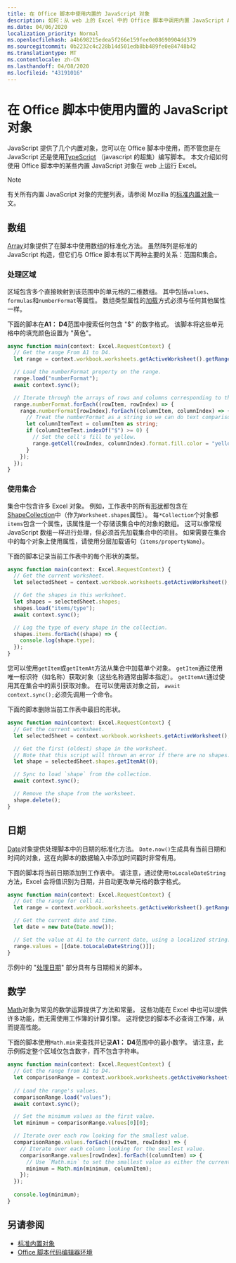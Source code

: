 ```yaml
---
title: 在 Office 脚本中使用内置的 JavaScript 对象
description: 如何：从 web 上的 Excel 中的 Office 脚本中调用内置 JavaScript Api。
ms.date: 04/06/2020
localization_priority: Normal
ms.openlocfilehash: a4b698215edea5f266e159fee0e08690904dd379
ms.sourcegitcommit: 0b2232c4c228b14d501edb8bb489fe0e84748b42
ms.translationtype: MT
ms.contentlocale: zh-CN
ms.lasthandoff: 04/08/2020
ms.locfileid: "43191016"
---
```

# <a name="using-built-in-javascript-objects-in-office-scripts"></a>在 Office 脚本中使用内置的 JavaScript 对象

JavaScript 提供了几个内置对象，您可以在 Office 脚本中使用，而不管您是在 JavaScript 还是使用[TypeScript](../overview/code-editor-environment.md) （javascript 的超集）编写脚本。 本文介绍如何使用 Office 脚本中的某些内置 JavaScript 对象在 web 上运行 Excel。

> [!NOTE]
> 有关所有内置 JavaScript 对象的完整列表，请参阅 Mozilla 的[标准内置对象](https://developer.mozilla.org/docs/Web/JavaScript/Reference/Global_Objects)一文。

## <a name="array"></a>数组

[Array](https://developer.mozilla.org/docs/Web/JavaScript/Reference/Global_Objects/Array)对象提供了在脚本中使用数组的标准化方法。 虽然阵列是标准的 JavaScript 构造，但它们与 Office 脚本有以下两种主要的关系：范围和集合。

### <a name="working-with-ranges"></a>处理区域

区域包含多个直接映射到该范围中的单元格的二维数组。 其中包括`values`、 `formulas`和`numberFormat`等属性。 数组类型属性的[加载](scripting-fundamentals.md#sync-and-load)方式必须与任何其他属性一样。

下面的脚本在**A1： D4**范围中搜索任何包含 "$" 的数字格式。 该脚本将这些单元格中的填充颜色设置为 "黄色"。

```TypeScript
async function main(context: Excel.RequestContext) {
  // Get the range From A1 to D4.
  let range = context.workbook.worksheets.getActiveWorksheet().getRange("A1:D4");

  // Load the numberFormat property on the range.
  range.load("numberFormat");
  await context.sync();

  // Iterate through the arrays of rows and columns corresponding to those in the range.
  range.numberFormat.forEach((rowItem, rowIndex) => {
    range.numberFormat[rowIndex].forEach((columnItem, columnIndex) => {
      // Treat the numberFormat as a string so we can do text comparisons.
      let columnItemText = columnItem as string;
      if (columnItemText.indexOf("$") >= 0) {
        // Set the cell's fill to yellow.
        range.getCell(rowIndex, columnIndex).format.fill.color = "yellow";
      }
    });
  });
}
```

### <a name="working-with-collections"></a>使用集合

集合中包含许多 Excel 对象。 例如，工作表中的所有[形状](/javascript/api/office-scripts/excel/excel.shape)都包含在[ShapeCollection](/javascript/api/office-scripts/excel/excel.shapecollection)中（作为`Worksheet.shapes`属性）。 每`*Collection`个对象都`items`包含一个属性，该属性是一个存储该集合中的对象的数组。 这可以像常规 JavaScript 数组一样进行处理，但必须首先加载集合中的项目。 如果需要在集合中的每个对象上使用属性，请使用分层加载语句（`items/propertyName`）。

下面的脚本记录当前工作表中的每个形状的类型。

```TypeScript
async function main(context: Excel.RequestContext) {
  // Get the current worksheet.
  let selectedSheet = context.workbook.worksheets.getActiveWorksheet();

  // Get the shapes in this worksheet.
  let shapes = selectedSheet.shapes;
  shapes.load("items/type");
  await context.sync();

  // Log the type of every shape in the collection.
  shapes.items.forEach((shape) => {
    console.log(shape.type);
  });
}
```

您可以使用`getItem`或`getItemAt`方法从集合中加载单个对象。 `getItem`通过使用唯一标识符（如名称）获取对象（这些名称通常由脚本指定）。 `getItemAt`通过使用其在集合中的索引获取对象。 在可以使用该对象之前， `await context.sync();`必须先调用一个命令。

下面的脚本删除当前工作表中最旧的形状。

```Typescript
async function main(context: Excel.RequestContext) {
  // Get the current worksheet.
  let selectedSheet = context.workbook.worksheets.getActiveWorksheet();

  // Get the first (oldest) shape in the worksheet.
  // Note that this script will thrown an error if there are no shapes.
  let shape = selectedSheet.shapes.getItemAt(0);

  // Sync to load `shape` from the collection.
  await context.sync();

  // Remove the shape from the worksheet.
  shape.delete();
}
```

## <a name="date"></a>日期

[Date](https://developer.mozilla.org/docs/Web/JavaScript/Reference/Global_Objects/Date)对象提供处理脚本中的日期的标准化方法。 `Date.now()`生成具有当前日期和时间的对象，这在向脚本的数据输入中添加时间戳时非常有用。

下面的脚本将当前日期添加到工作表中。 请注意，通过使用`toLocaleDateString`方法，Excel 会将值识别为日期，并自动更改单元格的数字格式。

```TypeScript
async function main(context: Excel.RequestContext) {
  // Get the range for cell A1.
  let range = context.workbook.worksheets.getActiveWorksheet().getRange("A1");

  // Get the current date and time.
  let date = new Date(Date.now());

  // Set the value at A1 to the current date, using a localized string.
  range.values = [[date.toLocaleDateString()]];
}
```

示例中的 "[处理日期](../resources/excel-samples.md#work-with-dates)" 部分具有与日期相关的脚本。

## <a name="math"></a>数学

[Math](https://developer.mozilla.org/docs/Web/JavaScript/Reference/Global_Objects/Math)对象为常见的数学运算提供了方法和常量。 这些功能在 Excel 中也可以提供许多功能，而无需使用工作簿的计算引擎。 这将使您的脚本不必查询工作簿，从而提高性能。

下面的脚本使用`Math.min`来查找并记录**A1： D4**范围中的最小数字。 请注意，此示例假定整个区域仅包含数字，而不包含字符串。

```TypeScript
async function main(context: Excel.RequestContext) {
  // Get the range from A1 to D4.
  let comparisonRange = context.workbook.worksheets.getActiveWorksheet().getRange("A1:D4");
  
  // Load the range's values.
  comparisonRange.load("values");
  await context.sync();

  // Set the minimum values as the first value.
  let minimum = comparisonRange.values[0][0];

  // Iterate over each row looking for the smallest value.
  comparisonRange.values.forEach((rowItem, rowIndex) => {
    // Iterate over each column looking for the smallest value.
    comparisonRange.values[rowIndex].forEach((columnItem) => {
      // Use `Math.min` to set the smallest value as either the current cell's value or the previous minimum.
      minimum = Math.min(minimum, columnItem);
    });
  });
  
  console.log(minimum);
}

```

## <a name="see-also"></a>另请参阅

- [标准内置对象](https://developer.mozilla.org/docs/Web/JavaScript/Reference/Global_Objects)
- [Office 脚本代码编辑器环境](../overview/code-editor-environment.md)
